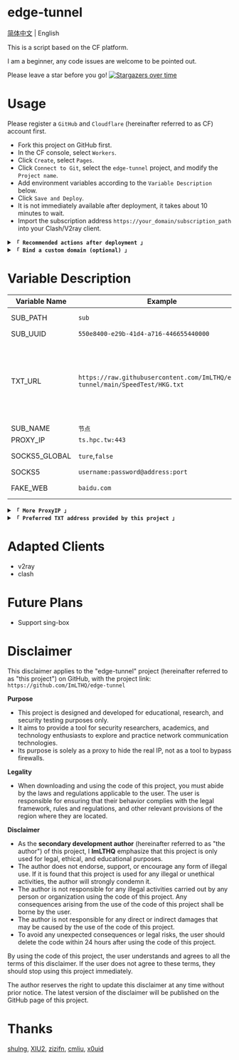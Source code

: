 # edge-tunnel

[简体中文](https://github.com/ImLTHQ/edge-tunnel/blob/main/README.md) | English

This is a script based on the CF platform.

I am a beginner, any code issues are welcome to be pointed out.

Please leave a star before you go!
[![Stargazers over time](https://starchart.cc/ImLTHQ/edge-tunnel.svg?variant=adaptive)](https://starchart.cc/ImLTHQ/edge-tunnel)

# Usage

Please register a `GitHub` and `Cloudflare` (hereinafter referred to as CF) account first.

- Fork this project on GitHub first.
- In the CF console, select `Workers`.
- Click `Create`, select `Pages`.
- Click `Connect to Git`, select the `edge-tunnel` project, and modify the `Project name`.
- Add environment variables according to the `Variable Description` below.
- Click `Save and Deploy`.
- It is not immediately available after deployment, it takes about 10 minutes to wait.
- Import the subscription address `https://your_domain/subscription_path` into your Clash/V2ray client.

<details>
<summary><code><strong>「 Recommended actions after deployment 」</strong></code></summary>

Set up Github Action

- Go to your Forked repository
- Click the `green button` in the `Actions` tab.
- Select `Sync upstream`
- Click `Enable workflow`
- This is to keep your repository up-to-date with the author's synchronization.
</details>

<details>
<summary><code><strong>「 Bind a custom domain (optional) 」</strong></code></summary>

CF connects to your domain:

- Go to `Account Home`, select `Domain`, enter your domain name, click `Continue`.
- Select a plan according to your needs (the free one is enough), click `Continue`, click `Continue to activate`, click `Confirm`.
- According to CF's requirements, return to your domain service provider and replace your current DNS server with the CF DNS server.

Pages bind custom domain

- Click the `Custom Domain` tab of the Pages console, click `Set up a custom domain`.
- Enter the domain name.
- Click `Continue`, click `Activate domain`.
</details>

# Variable Description

| Variable Name | Example | Remarks |
|-|-|-|
| SUB_PATH | `sub` | Subscription path (supports Chinese) |
| SUB_UUID | `550e8400-e29b-41d4-a716-446655440000` | UUID for verification |
| TXT_URL | `https://raw.githubusercontent.com/ImLTHQ/edge-tunnel/main/SpeedTest/HKG.txt` | Preferred IP TXT address. Supports multiple addresses separated by newlines. Format: address:port#node_name. Default port is 443 if not specified. Default node name is used if not specified. |
| SUB_NAME | `节点` | Default node name |
| PROXY_IP | `ts.hpc.tw:443` | Reverse proxy IP |
| SOCKS5_GLOBAL | `ture`,`false` | Enable SOCKS5 global reverse proxy |
| SOCKS5 | `username:password@address:port` | SOCKS5 |
| FAKE_WEB | `baidu.com` | The fake web page of the root path |

<details>
<summary><code><strong>「 More ProxyIP 」</strong></code></summary>

- `ts.hpc.tw`
- `ProxyIP.US.CMLiussss.net`
- `ProxyIP.SG.CMLiussss.net`
- `ProxyIP.JP.CMLiussss.net`
- `ProxyIP.HK.CMLiussss.net`
- `ProxyIP.KR.CMLiussss.net`
- `ProxyIP.DE.tp2024.CMLiussss.net`
- `ProxyIP.Aliyun.CMLiussss.net`
- `ProxyIP.Oracle.CMLiussss.net`
- `ProxyIP.DigitalOcean.CMLiussss.net`
- `ProxyIP.Vultr.CMLiussss.net`
- `ProxyIP.Multacom.CMLiussss.net`
</details>

<details>
<summary><code><strong>「 Preferred TXT address provided by this project 」</strong></code></summary>

- `https://raw.githubusercontent.com/ImLTHQ/edge-tunnel/main/SpeedTest/HKG.txt` Hong Kong
- `https://raw.githubusercontent.com/ImLTHQ/edge-tunnel/main/SpeedTest/KHH.txt` Taiwan
- `https://raw.githubusercontent.com/ImLTHQ/edge-tunnel/main/SpeedTest/SIN.txt` Singapore
- `https://raw.githubusercontent.com/ImLTHQ/edge-tunnel/main/SpeedTest/NRT.txt` Tokyo
- `https://raw.githubusercontent.com/ImLTHQ/edge-tunnel/main/SpeedTest/SEA.txt` Seattle
- `https://raw.githubusercontent.com/ImLTHQ/edge-tunnel/main/SpeedTest/LHR.txt` London
</details>

# Adapted Clients

- v2ray
- clash

# Future Plans

- Support sing-box

# Disclaimer

This disclaimer applies to the "edge-tunnel" project (hereinafter referred to as "this project") on GitHub, with the project link: `https://github.com/ImLTHQ/edge-tunnel`

**Purpose**

- This project is designed and developed for educational, research, and security testing purposes only.
- It aims to provide a tool for security researchers, academics, and technology enthusiasts to explore and practice network communication technologies.
- Its purpose is solely as a proxy to hide the real IP, not as a tool to bypass firewalls.

**Legality**

- When downloading and using the code of this project, you must abide by the laws and regulations applicable to the user. The user is responsible for ensuring that their behavior complies with the legal framework, rules and regulations, and other relevant provisions of the region where they are located.

**Disclaimer**

- As the **secondary development author** (hereinafter referred to as "the author") of this project, I **ImLTHQ** emphasize that this project is only used for legal, ethical, and educational purposes.
- The author does not endorse, support, or encourage any form of illegal use. If it is found that this project is used for any illegal or unethical activities, the author will strongly condemn it.
- The author is not responsible for any illegal activities carried out by any person or organization using the code of this project. Any consequences arising from the use of the code of this project shall be borne by the user.
- The author is not responsible for any direct or indirect damages that may be caused by the use of the code of this project.
- To avoid any unexpected consequences or legal risks, the user should delete the code within 24 hours after using the code of this project.

By using the code of this project, the user understands and agrees to all the terms of this disclaimer. If the user does not agree to these terms, they should stop using this project immediately.

The author reserves the right to update this disclaimer at any time without prior notice. The latest version of the disclaimer will be published on the GitHub page of this project.

# Thanks
[shulng](https://github.com/shulng), [XIU2](https://github.com/XIU2), [zizifn](https://github.com/zizifn), [cmliu](https://github.com/cmliu), [x0uid](https://github.com/x0uid)